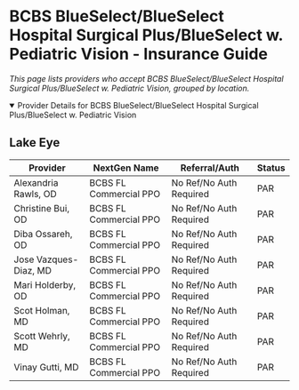 # BCBS BlueSelect/BlueSelect Hospital Surgical Plus/BlueSelect w. Pediatric Vision - Insurance Guide

*This page lists providers who accept BCBS BlueSelect/BlueSelect Hospital Surgical Plus/BlueSelect w. Pediatric Vision, grouped by location.*

<details open><summary>Provider Details for BCBS BlueSelect/BlueSelect Hospital Surgical Plus/BlueSelect w. Pediatric Vision</summary>

## Lake Eye 

| Provider | NextGen Name | Referral/Auth | Status |
|----------|-------------|--------------|--------|
| Alexandria Rawls, OD | BCBS FL Commercial PPO | No Ref/No Auth Required | PAR |
| Christine Bui, OD | BCBS FL Commercial PPO | No Ref/No Auth Required | PAR |
| Diba Ossareh, OD | BCBS FL Commercial PPO | No Ref/No Auth Required | PAR |
| Jose Vazques-Diaz, MD | BCBS FL Commercial PPO | No Ref/No Auth Required | PAR |
| Mari Holderby, OD | BCBS FL Commercial PPO | No Ref/No Auth Required | PAR |
| Scot Holman, MD | BCBS FL Commercial PPO | No Ref/No Auth Required | PAR |
| Scott Wehrly, MD | BCBS FL Commercial PPO | No Ref/No Auth Required | PAR |
| Vinay Gutti, MD | BCBS FL Commercial PPO | No Ref/No Auth Required | PAR |

</details>

